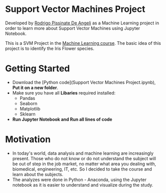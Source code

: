 # Support Vector Machines Project

 Developed by [Rodrigo Pissinate De Angeli](https://www.linkedin.com/in/rodrigo-pissinate-de-angeli-13785b118/?locale=en_US) as a Machine Learning project in order to learn more about Support Vector Machines using Jupyter Notebook.

 This is a SVM Project in the [Machine Learning course](https://www.udemy.com/course/python-for-data-science-and-machine-learning-bootcamp/). The basic idea of this project is to identify the Iris Flower species.
 
# Getting Started
- Download the [Python code](Support Vector Machines Project.ipynb), **Put it on a new folder**.
- Make sure you have all **Libaries** required installed:
  - Pandas
  - Seaborn
  - Matplotlib
  - Sklearn
- **Run Jupyter Notebook and Run all lines of code**

# Motivation
- In today's world, data analysis and machine learning are increasingly present. Those who do not know or do not understand the subject will be out of step in the job market, no matter what area you dealing with, biomedical, engineering, IT, etc. So I decided to take the course and learn about the subjects.
- The analyzes were done in Python - Anaconda, using the Jupyter notebook as it is easier to understand and visualize during the study.
